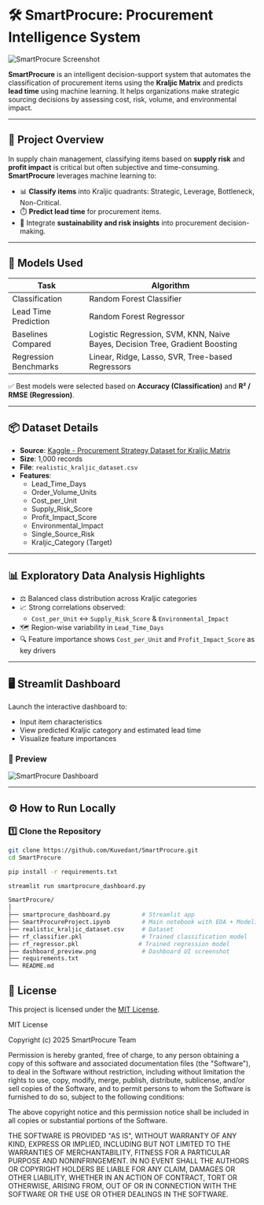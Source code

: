# 🛠️ SmartProcure: Procurement Intelligence System

![SmartProcure Screenshot](./dashboard_preview.png)

**SmartProcure** is an intelligent decision-support system that automates the classification of procurement items using the **Kraljic Matrix** and predicts **lead time** using machine learning. It helps organizations make strategic sourcing decisions by assessing cost, risk, volume, and environmental impact.

---

## 🚀 Project Overview

In supply chain management, classifying items based on **supply risk** and **profit impact** is critical but often subjective and time-consuming. **SmartProcure** leverages machine learning to:

- 📊 **Classify items** into Kraljic quadrants: Strategic, Leverage, Bottleneck, Non-Critical.
- ⏱️ **Predict lead time** for procurement items.
- 🌱 Integrate **sustainability and risk insights** into procurement decision-making.

---

## 🧠 Models Used

| Task                         | Algorithm               |
|-----------------------------|--------------------------|
| Classification              | Random Forest Classifier |
| Lead Time Prediction        | Random Forest Regressor  |
| Baselines Compared          | Logistic Regression, SVM, KNN, Naive Bayes, Decision Tree, Gradient Boosting |
| Regression Benchmarks       | Linear, Ridge, Lasso, SVR, Tree-based Regressors |

✅ Best models were selected based on **Accuracy (Classification)** and **R² / RMSE (Regression)**.

---

## 📦 Dataset Details

- **Source**: [Kaggle - Procurement Strategy Dataset for Kraljic Matrix](https://www.kaggle.com/datasets/shahriarkabir/procurement-strategy-dataset-for-kraljic-matrix)
- **Size**: 1,000 records
- **File**: `realistic_kraljic_dataset.csv`
- **Features**:
  - Lead_Time_Days
  - Order_Volume_Units
  - Cost_per_Unit
  - Supply_Risk_Score
  - Profit_Impact_Score
  - Environmental_Impact
  - Single_Source_Risk
  - Kraljic_Category (Target)

---

## 📊 Exploratory Data Analysis Highlights

- ⚖️ Balanced class distribution across Kraljic categories
- 📈 Strong correlations observed:
  - `Cost_per_Unit` ↔ `Supply_Risk_Score` & `Environmental_Impact`
- 🗺️ Region-wise variability in `Lead_Time_Days`
- 🔍 Feature importance shows `Cost_per_Unit` and `Profit_Impact_Score` as key drivers

---

## 🖥️ Streamlit Dashboard

Launch the interactive dashboard to:
- Input item characteristics
- View predicted Kraljic category and estimated lead time
- Visualize feature importances

### 🔗 Preview

![SmartProcure Dashboard](./dashboard_preview.png)

---

## ⚙️ How to Run Locally

### 1️⃣ Clone the Repository

```bash
git clone https://github.com/Kuvedant/SmartProcure.git
cd SmartProcure
```

```bash
pip install -r requirements.txt

```

```bash
streamlit run smartprocure_dashboard.py
```

```bash
SmartProcure/
│
├── smartprocure_dashboard.py         # Streamlit app
├── SmartProcureProject.ipynb         # Main notebook with EDA + Modeling
├── realistic_kraljic_dataset.csv     # Dataset
├── rf_classifier.pkl                 # Trained classification model
├── rf_regressor.pkl                 # Trained regression model
├── dashboard_preview.png             # Dashboard UI screenshot
├── requirements.txt
└── README.md
```
## 📄 License

This project is licensed under the [MIT License](https://opensource.org/licenses/MIT).

MIT License

Copyright (c) 2025 SmartProcure Team

Permission is hereby granted, free of charge, to any person obtaining a copy
of this software and associated documentation files (the "Software"), to deal
in the Software without restriction, including without limitation the rights
to use, copy, modify, merge, publish, distribute, sublicense, and/or sell
copies of the Software, and to permit persons to whom the Software is
furnished to do so, subject to the following conditions:

The above copyright notice and this permission notice shall be included in all
copies or substantial portions of the Software.

THE SOFTWARE IS PROVIDED "AS IS", WITHOUT WARRANTY OF ANY KIND, EXPRESS OR
IMPLIED, INCLUDING BUT NOT LIMITED TO THE WARRANTIES OF MERCHANTABILITY,
FITNESS FOR A PARTICULAR PURPOSE AND NONINFRINGEMENT. IN NO EVENT SHALL THE
AUTHORS OR COPYRIGHT HOLDERS BE LIABLE FOR ANY CLAIM, DAMAGES OR OTHER
LIABILITY, WHETHER IN AN ACTION OF CONTRACT, TORT OR OTHERWISE, ARISING FROM,
OUT OF OR IN CONNECTION WITH THE SOFTWARE OR THE USE OR OTHER DEALINGS IN THE
SOFTWARE.
```

